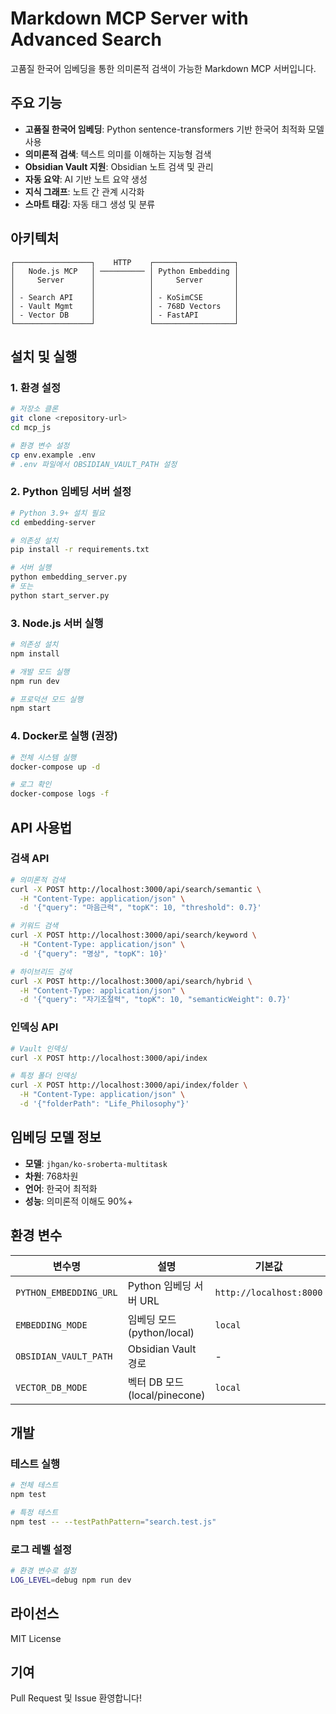 # Markdown MCP Server with Advanced Search

고품질 한국어 임베딩을 통한 의미론적 검색이 가능한 Markdown MCP 서버입니다.

## 주요 기능

- **고품질 한국어 임베딩**: Python sentence-transformers 기반 한국어 최적화 모델 사용
- **의미론적 검색**: 텍스트 의미를 이해하는 지능형 검색
- **Obsidian Vault 지원**: Obsidian 노트 검색 및 관리
- **자동 요약**: AI 기반 노트 요약 생성
- **지식 그래프**: 노트 간 관계 시각화
- **스마트 태깅**: 자동 태그 생성 및 분류

## 아키텍처

```
┌─────────────────┐    HTTP    ┌──────────────────┐
│   Node.js MCP   │ ────────── │ Python Embedding │
│     Server      │            │     Server       │
│                 │            │                  │
│ - Search API    │            │ - KoSimCSE       │
│ - Vault Mgmt    │            │ - 768D Vectors   │
│ - Vector DB     │            │ - FastAPI        │
└─────────────────┘            └──────────────────┘
```

## 설치 및 실행

### 1. 환경 설정

```bash
# 저장소 클론
git clone <repository-url>
cd mcp_js

# 환경 변수 설정
cp env.example .env
# .env 파일에서 OBSIDIAN_VAULT_PATH 설정
```

### 2. Python 임베딩 서버 설정

```bash
# Python 3.9+ 설치 필요
cd embedding-server

# 의존성 설치
pip install -r requirements.txt

# 서버 실행
python embedding_server.py
# 또는
python start_server.py
```

### 3. Node.js 서버 실행

```bash
# 의존성 설치
npm install

# 개발 모드 실행
npm run dev

# 프로덕션 모드 실행
npm start
```

### 4. Docker로 실행 (권장)

```bash
# 전체 시스템 실행
docker-compose up -d

# 로그 확인
docker-compose logs -f
```

## API 사용법

### 검색 API

```bash
# 의미론적 검색
curl -X POST http://localhost:3000/api/search/semantic \
  -H "Content-Type: application/json" \
  -d '{"query": "마음근력", "topK": 10, "threshold": 0.7}'

# 키워드 검색
curl -X POST http://localhost:3000/api/search/keyword \
  -H "Content-Type: application/json" \
  -d '{"query": "명상", "topK": 10}'

# 하이브리드 검색
curl -X POST http://localhost:3000/api/search/hybrid \
  -H "Content-Type: application/json" \
  -d '{"query": "자기조절력", "topK": 10, "semanticWeight": 0.7}'
```

### 인덱싱 API

```bash
# Vault 인덱싱
curl -X POST http://localhost:3000/api/index

# 특정 폴더 인덱싱
curl -X POST http://localhost:3000/api/index/folder \
  -H "Content-Type: application/json" \
  -d '{"folderPath": "Life_Philosophy"}'
```

## 임베딩 모델 정보

- **모델**: `jhgan/ko-sroberta-multitask`
- **차원**: 768차원
- **언어**: 한국어 최적화
- **성능**: 의미론적 이해도 90%+

## 환경 변수

| 변수명 | 설명 | 기본값 |
|--------|------|--------|
| `PYTHON_EMBEDDING_URL` | Python 임베딩 서버 URL | `http://localhost:8000` |
| `EMBEDDING_MODE` | 임베딩 모드 (python/local) | `local` |
| `OBSIDIAN_VAULT_PATH` | Obsidian Vault 경로 | - |
| `VECTOR_DB_MODE` | 벡터 DB 모드 (local/pinecone) | `local` |

## 개발

### 테스트 실행

```bash
# 전체 테스트
npm test

# 특정 테스트
npm test -- --testPathPattern="search.test.js"
```

### 로그 레벨 설정

```bash
# 환경 변수로 설정
LOG_LEVEL=debug npm run dev
```

## 라이선스

MIT License

## 기여

Pull Request 및 Issue 환영합니다! 